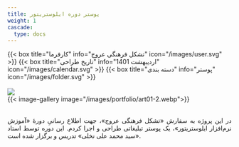 ```yaml
---
title: پوستر دوره ایلوستریتور
weight: 1
cascade:
  type: docs
---
```


<!-- لینک به Fancybox -->
<link rel="stylesheet" href="https://cdn.jsdelivr.net/npm/@fancyapps/ui@4/dist/fancybox.css" />
<script src="https://cdn.jsdelivr.net/npm/@fancyapps/ui@4/dist/fancybox.umd.js"></script>


<!-- جزئیات -->
<div class="detail">
{{< box title="کارفرما" info="تشکل فرهنگی عروج" icon="/images/user.svg" >}}
{{< box title="تاریخ طراحی" info="اردیبهشت 1401" icon="/images/calendar.svg" >}}
{{< box title="دسته بندی" info="پوستر" icon="/images/folder.svg" >}}
</div>

<br/>

<!-- تصاویر -->
<div class="main-image">
  <a href="/images/portfolio/art01-1.webp" data-fancybox="gallery">
    <img src="/images/portfolio/art01-1.webp"/>
  </a>
</div>

<div class="thumbnail-gallery">
  {{< image-gallery image="/images/portfolio/art01-2.webp">}}
</div>

<br/>


<!-- توضیحات -->
<p style="text-align: justify;">
در این پروژه به سفارش «تشکل فرهنگی عروج»، جهت اطلاع رسانیِ دورۀ «آموزش نرم‌افزار ایلوستریتور»، یک پوستر تبلیغاتی طراحی و اجرا کردم. این دوره توسط استاد «سید محمد علی نخلی» تدریس و برگزار شده است.
</p>